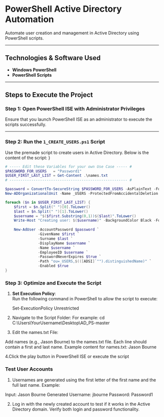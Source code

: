 # PowerShell Active Directory Automation  
Automate user creation and management in Active Directory using PowerShell scripts.

---

## Technologies & Software Used  
- **Windows PowerShell**  
- **PowerShell Scripts**

---

## Steps to Execute the Project

### Step 1: Open PowerShell ISE with Administrator Privileges  
Ensure that you launch PowerShell ISE as an administrator to execute the scripts successfully.

---

### Step 2: Run the `1_CREATE_USERS.ps1` Script  
Use the premade script to create users in Active Directory. Below is the content of the script:
}
```powershell
# ----- Edit these Variables for your own Use Case ----- #
$PASSWORD_FOR_USERS   = "Password1"
$USER_FIRST_LAST_LIST = Get-Content .\names.txt
# ------------------------------------------------------ #

$password = ConvertTo-SecureString $PASSWORD_FOR_USERS -AsPlainText -Force
New-ADOrganizationalUnit -Name _USERS -ProtectedFromAccidentalDeletion $false

foreach ($n in $USER_FIRST_LAST_LIST) {
    $first = $n.Split(" ")[0].ToLower()
    $last = $n.Split(" ")[1].ToLower()
    $username = "$($first.Substring(0,1))$($last)".ToLower()
    Write-Host "Creating user: $($username)" -BackgroundColor Black -ForegroundColor Cyan
    
    New-AdUser -AccountPassword $password `
               -GivenName $first `
               -Surname $last `
               -DisplayName $username `
               -Name $username `
               -EmployeeID $username `
               -PasswordNeverExpires $true `
               -Path "ou=_USERS,$(([ADSI]`"").distinguishedName)" `
               -Enabled $true
}
```


### Step 3: Optimize and Execute the Script
1. **Set Execution Policy**:  
   Run the following command in PowerShell to allow the script to execute:  

   Set-ExecutionPolicy Unrestricted

2. Navigate to the Script Folder:
For example: cd C:\Users\YourUsername\Desktop\AD_PS-master
3. Edit the names.txt File:
   
Add names (e.g., Jason Bourne) to the names.txt file. Each line should contain a first and last name. Example content for names.txt:
Jason Bourne

4.Click the play button in PowerShell ISE or execute the script
### Test User Accounts

1. Usernames are generated using the first letter of the first name and the full last name.
Example:

Input: Jason Bourne
Generated Username: jbourne
Password: Password1

2. Log in with the newly created account to test if it works in the Active Directory domain. Verify both login and password functionality.
